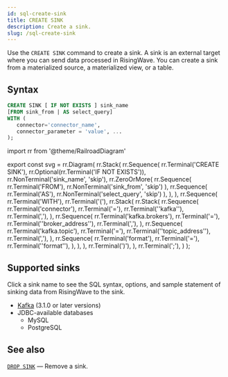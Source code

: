 ```yaml
---
id: sql-create-sink
title: CREATE SINK
description: Create a sink.
slug: /sql-create-sink
---
```


Use the `CREATE SINK` command to create a sink. A sink is an external target where you can send data processed in RisingWave. You can create a sink from a materialized source, a materialized view, or a table.


## Syntax

```sql
CREATE SINK [ IF NOT EXISTS ] sink_name
[FROM sink_from | AS select_query]
WITH (
   connector='connector_name',
   connector_parameter = 'value', ...
);
```

import rr from '@theme/RailroadDiagram'

export const svg = rr.Diagram(
rr.Stack(
   rr.Sequence(
      rr.Terminal('CREATE SINK'),
      rr.Optional(rr.Terminal('IF NOT EXISTS')),
      rr.NonTerminal('sink_name', 'skip'),
      rr.ZeroOrMore(
      rr.Sequence(
         rr.Terminal('FROM'),
         rr.NonTerminal('sink_from', 'skip')
      ),
      rr.Sequence(
         rr.Terminal('AS'),
         rr.NonTerminal('select_query', 'skip')
      ),
   ),
   ),
   rr.Sequence(
      rr.Terminal('WITH'),
      rr.Terminal('('),
      rr.Stack(
         rr.Stack(
            rr.Sequence(
               rr.Terminal('connector'),
               rr.Terminal('='),
               rr.Terminal('\'kafka\''),
               rr.Terminal(','),
            ),
            rr.Sequence(
               rr.Terminal('kafka.brokers'),
               rr.Terminal('='),
               rr.Terminal('\'broker_address\''),
               rr.Terminal(','),
            ),
            rr.Sequence(
               rr.Terminal('kafka.topic'),
               rr.Terminal('='),
               rr.Terminal('\'topic_address\''),
               rr.Terminal(','),
            ),
            rr.Sequence(
               rr.Terminal('format'),
               rr.Terminal('='),
               rr.Terminal('\'format\''),
            ),
         ),
      ),
      rr.Terminal(')'),
   ),
   rr.Terminal(';'),
)
);

<drawer SVG={svg} />


## Supported sinks

Click a sink name to see the SQL syntax, options, and sample statement of sinking data from RisingWave to the sink.

 * [Kafka](../../guides/create-sink-kafka.md) (3.1.0 or later versions)
 * JDBC-available databases
   * MySQL
   * PostgreSQL


## See also

[`DROP SINK`](sql-drop-sink.md) — Remove a sink.

